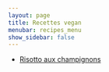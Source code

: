 ```yaml
---
layout: page
title: Recettes vegan
menubar: recipes_menu
show_sidebar: false
---
```


* [Risotto aux champignons](mushroom_risotto)